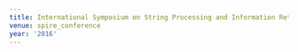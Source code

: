 ```yaml
---
title: International Symposium on String Processing and Information Retrieval (2016)
venue: spire_conference
year: '2016'
---
```

